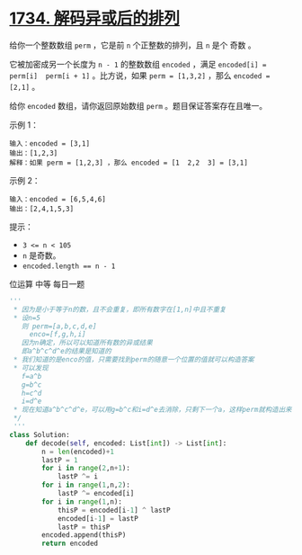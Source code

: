 <!--
 * @Description: 
 * @Autor: Au3C2
 * @Date: 2021-05-11 12:24:28
 * @LastEditors: Au3C2
 * @LastEditTime: 2021-06-19 16:32:04
-->
# [1734. 解码异或后的排列](https://leetcode-cn.com/problems/decode-ed-permutation/)

给你一个整数数组 `perm` ，它是前 `n` 个正整数的排列，且 `n` 是个 奇数 。

它被加密成另一个长度为 `n - 1` 的整数数组 `encoded` ，满足 `encoded[i] = perm[i]  perm[i + 1]` 。比方说，如果 `perm = [1,3,2]` ，那么 `encoded = [2,1]` 。

给你 `encoded` 数组，请你返回原始数组 `perm` 。题目保证答案存在且唯一。

 

示例 1：

    输入：encoded = [3,1]
    输出：[1,2,3]
    解释：如果 perm = [1,2,3] ，那么 encoded = [1  2,2  3] = [3,1]

示例 2：

    输入：encoded = [6,5,4,6]
    输出：[2,4,1,5,3]
 

提示：

- `3 <= n < 105`
- `n` 是奇数。
- `encoded.length == n - 1`

位运算 中等 每日一题



```python
'''
 * 因为是小于等于n的数，且不会重复，即所有数字在[1,n]中且不重复
 * 设n=5
   则 perm=[a,b,c,d,e]
     enco=[f,g,h,i]
   因为n确定，所以可以知道所有数的异或结果
   即a^b^c^d^e的结果是知道的
 * 我们知道的是enco的值，只需要找到perm的随意一个位置的值就可以构造答案
 * 可以发现
   f=a^b
   g=b^c
   h=c^d
   i=d^e
 * 现在知道a^b^c^d^e，可以用g=b^c和i=d^e去消除，只剩下一个a，这样perm就构造出来一个元素，即答案
 */
 '''
class Solution:
    def decode(self, encoded: List[int]) -> List[int]:
        n = len(encoded)+1
        lastP = 1
        for i in range(2,n+1):
            lastP ^= i
        for i in range(1,n,2):
            lastP ^= encoded[i]
        for i in range(1,n):
            thisP = encoded[i-1] ^ lastP
            encoded[i-1] = lastP
            lastP = thisP
        encoded.append(thisP)
        return encoded
```
